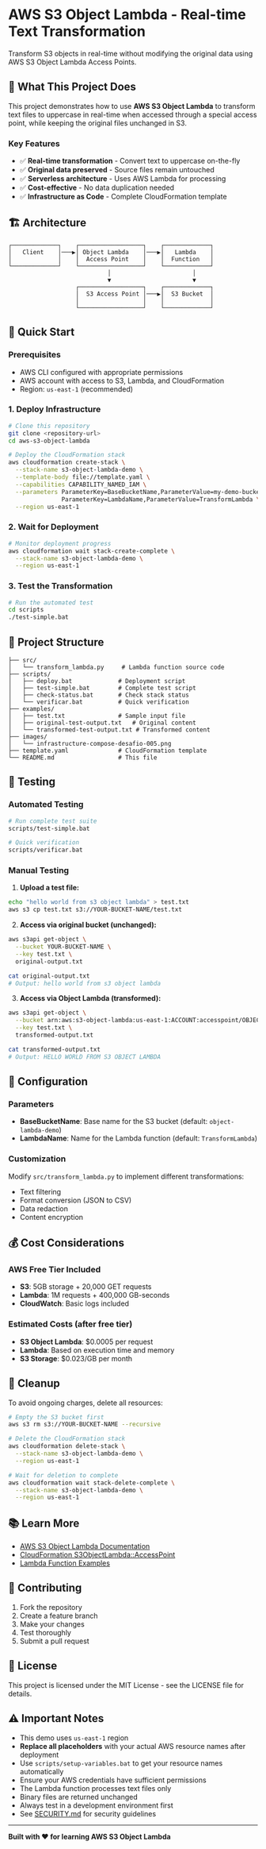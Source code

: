 # AWS S3 Object Lambda - Real-time Text Transformation

Transform S3 objects in real-time without modifying the original data using AWS S3 Object Lambda Access Points.

## 🎯 What This Project Does

This project demonstrates how to use **AWS S3 Object Lambda** to transform text files to uppercase in real-time when accessed through a special access point, while keeping the original files unchanged in S3.

### Key Features
- ✅ **Real-time transformation** - Convert text to uppercase on-the-fly
- ✅ **Original data preserved** - Source files remain untouched
- ✅ **Serverless architecture** - Uses AWS Lambda for processing
- ✅ **Cost-effective** - No data duplication needed
- ✅ **Infrastructure as Code** - Complete CloudFormation template

## 🏗️ Architecture

```
┌─────────────┐    ┌──────────────────┐    ┌─────────────┐
│   Client    │───▶│ Object Lambda    │───▶│   Lambda    │
│             │    │  Access Point    │    │  Function   │
└─────────────┘    └──────────────────┘    └─────────────┘
                            │                       │
                            ▼                       ▼
                   ┌──────────────────┐    ┌─────────────┐
                   │  S3 Access Point │───▶│  S3 Bucket  │
                   │                  │    │             │
                   └──────────────────┘    └─────────────┘
```

## 🚀 Quick Start

### Prerequisites
- AWS CLI configured with appropriate permissions
- AWS account with access to S3, Lambda, and CloudFormation
- Region: `us-east-1` (recommended)

### 1. Deploy Infrastructure

```bash
# Clone this repository
git clone <repository-url>
cd aws-s3-object-lambda

# Deploy the CloudFormation stack
aws cloudformation create-stack \
  --stack-name s3-object-lambda-demo \
  --template-body file://template.yaml \
  --capabilities CAPABILITY_NAMED_IAM \
  --parameters ParameterKey=BaseBucketName,ParameterValue=my-demo-bucket \
               ParameterKey=LambdaName,ParameterValue=TransformLambda \
  --region us-east-1
```

### 2. Wait for Deployment

```bash
# Monitor deployment progress
aws cloudformation wait stack-create-complete \
  --stack-name s3-object-lambda-demo \
  --region us-east-1
```

### 3. Test the Transformation

```bash
# Run the automated test
cd scripts
./test-simple.bat
```

## 📁 Project Structure

```
├── src/
│   └── transform_lambda.py     # Lambda function source code
├── scripts/
│   ├── deploy.bat             # Deployment script
│   ├── test-simple.bat        # Complete test script
│   ├── check-status.bat       # Check stack status
│   └── verificar.bat          # Quick verification
├── examples/
│   ├── test.txt               # Sample input file
│   ├── original-test-output.txt   # Original content
│   └── transformed-test-output.txt # Transformed content
├── images/
│   └── infrastructure-compose-desafio-005.png
├── template.yaml              # CloudFormation template
└── README.md                  # This file
```

## 🧪 Testing

### Automated Testing
```bash
# Run complete test suite
scripts/test-simple.bat

# Quick verification
scripts/verificar.bat
```

### Manual Testing

1. **Upload a test file:**
```bash
echo "hello world from s3 object lambda" > test.txt
aws s3 cp test.txt s3://YOUR-BUCKET-NAME/test.txt
```

2. **Access via original bucket (unchanged):**
```bash
aws s3api get-object \
  --bucket YOUR-BUCKET-NAME \
  --key test.txt \
  original-output.txt

cat original-output.txt
# Output: hello world from s3 object lambda
```

3. **Access via Object Lambda (transformed):**
```bash
aws s3api get-object \
  --bucket arn:aws:s3-object-lambda:us-east-1:ACCOUNT:accesspoint/OBJECT-LAMBDA-AP \
  --key test.txt \
  transformed-output.txt

cat transformed-output.txt
# Output: HELLO WORLD FROM S3 OBJECT LAMBDA
```

## 🔧 Configuration

### Parameters
- **BaseBucketName**: Base name for the S3 bucket (default: `object-lambda-demo`)
- **LambdaName**: Name for the Lambda function (default: `TransformLambda`)

### Customization
Modify `src/transform_lambda.py` to implement different transformations:
- Text filtering
- Format conversion (JSON to CSV)
- Data redaction
- Content encryption

## 💰 Cost Considerations

### AWS Free Tier Included
- **S3**: 5GB storage + 20,000 GET requests
- **Lambda**: 1M requests + 400,000 GB-seconds
- **CloudWatch**: Basic logs included

### Estimated Costs (after free tier)
- **S3 Object Lambda**: $0.0005 per request
- **Lambda**: Based on execution time and memory
- **S3 Storage**: $0.023/GB per month

## 🧹 Cleanup

To avoid ongoing charges, delete all resources:

```bash
# Empty the S3 bucket first
aws s3 rm s3://YOUR-BUCKET-NAME --recursive

# Delete the CloudFormation stack
aws cloudformation delete-stack \
  --stack-name s3-object-lambda-demo \
  --region us-east-1

# Wait for deletion to complete
aws cloudformation wait stack-delete-complete \
  --stack-name s3-object-lambda-demo \
  --region us-east-1
```

## 📚 Learn More

- [AWS S3 Object Lambda Documentation](https://docs.aws.amazon.com/AmazonS3/latest/userguide/transforming-objects.html)
- [CloudFormation S3ObjectLambda::AccessPoint](https://docs.aws.amazon.com/AWSCloudFormation/latest/UserGuide/aws-resource-s3objectlambda-accesspoint.html)
- [Lambda Function Examples](https://docs.aws.amazon.com/AmazonS3/latest/userguide/olap-examples.html)

## 🤝 Contributing

1. Fork the repository
2. Create a feature branch
3. Make your changes
4. Test thoroughly
5. Submit a pull request

## 📄 License

This project is licensed under the MIT License - see the LICENSE file for details.

## ⚠️ Important Notes

- This demo uses `us-east-1` region
- **Replace all placeholders** with your actual AWS resource names after deployment
- Use `scripts/setup-variables.bat` to get your resource names automatically
- Ensure your AWS credentials have sufficient permissions
- The Lambda function processes text files only
- Binary files are returned unchanged
- Always test in a development environment first
- See [SECURITY.md](SECURITY.md) for security guidelines

---

**Built with ❤️ for learning AWS S3 Object Lambda**